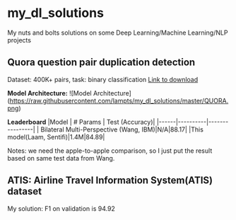 # my_dl_solutions
My nuts and bolts solutions on some Deep Learning/Machine Learning/NLP projects

## Quora question pair duplication detection
Dataset: 400K+ pairs, task: binary classification [Link to download](https://drive.google.com/file/d/0B0PlTAo--BnaQWlsZl9FZ3l1c28/view?usp=sharing)

**Model Architecture:**
![Model Architecture] (https://raw.githubusercontent.com/lampts/my_dl_solutions/master/QUORA.png)


**Leaderboard**
|Model | # Params | Test (Accuracy)|
|------|----------|----------------|
| Bilateral Multi-Perspective (Wang, IBM)|N/A|88.17|
|This model(Laam, Sentifi)|1.4M|84.89|

Notes: we need the apple-to-apple comparison, so I just put the result based on same test data from Wang.


## ATIS:  Airline Travel Information System(ATIS) dataset

My solution: F1 on validation is 94.92
